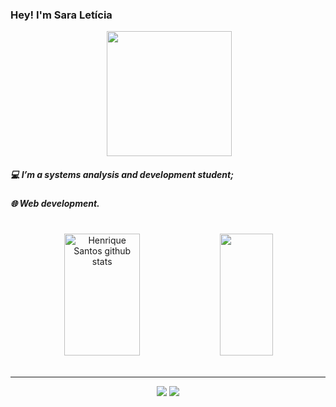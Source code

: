 ### Hey! I'm Sara Letícia

<div style="display: flex; justify-content: space-evenly;">
<img align="right" height="200px" src="https://github.com/sara-lnas/sara-lnas/assets/123497334/ab589237-853e-47af-b626-2865707db9b5" />
</div>


<h5> 💻 I’m a systems analysis and development student; </h5>
<h5> 🌐 Web development.</h5>

#

<div align="center">  
  <img width="49%" height="195px" src="https://github-readme-stats.vercel.app/api?username=sara-lnas&show_icons=true&count_private=true&hide_border=true&title_color=5d5fe8&icon_color=5d5fe8&text_color=c9d1d9&bg_color=0d1117" alt="Henrique Santos github stats" /> 
  <img width="41%" height="195px" src="https://github-readme-stats.vercel.app/api/top-langs/?username=sara-lnas&layout=compact&hide_border=true&title_color=5d5fe8&text_color=5d5fe8&bg_color=0d1117" />
</div>

<div align="center"><br>
<hr>
  <a href = "mailto:contatosaraleticianascimento@gmail.com"><img src="https://img.shields.io/badge/Gmail-D14836?style=for-the-badge&logo=gmail&logoColor=white" target="_blank"></a>
  <a href="https://www.linkedin.com/in/sara-let%C3%ADcia-7503b6264/" target="_blank"><img src="https://img.shields.io/badge/-LinkedIn-%230077B5?style=for-the-badge&logo=linkedin&logoColor=white"
  target="_blank"></a> 

